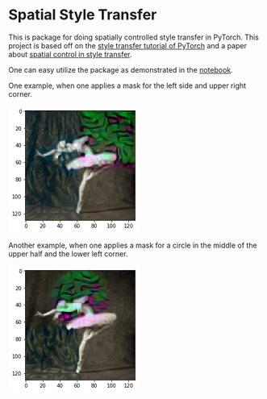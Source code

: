 # Spatial Style Transfer
This is package for doing spatially controlled style transfer in PyTorch. This project is based off on the [style transfer tutorial of PyTorch](https://pytorch.org/tutorials/advanced/neural_style_tutorial.html) and a paper about [spatial control in style transfer](https://www.google.com/url?sa=t&rct=j&q=&esrc=s&source=web&cd=2&ved=2ahUKEwiWo6yjuvrlAhWymOAKHReJBxMQFjABegQIBhAH&url=http%3A%2F%2Fcs231n.stanford.edu%2Freports%2F2017%2Fpdfs%2F417.pdf&usg=AOvVaw0JY1XaUWpLBPtmGWR24BOs).

One can easy utilize the package as demonstrated in the [notebook](notebooks/demo.ipynb).

One example, when one applies a mask for the left side and upper right corner.

![output_1](notebooks/style_transfered_images/output_1.png)

Another example, when one applies a mask for a circle in the middle of the upper half and the lower left corner.

![output_2](notebooks/style_transfered_images/output_2.png)
